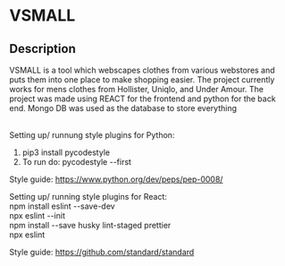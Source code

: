 # VSMALL


## Description<br>
VSMALL is a tool which webscapes clothes from various webstores and puts them into one place to make shopping easier.
The project currently works for mens clothes from Hollister, Uniqlo, and Under Amour.
The project was made using REACT for the frontend and python for the back end. Mongo DB was used as the database to store everything<br><br>

Setting up/ runnung style plugins for Python:
1. pip3 install pycodestyle
2. To run do: pycodestyle --first <fileName> 

Style guide: https://www.python.org/dev/peps/pep-0008/ <br>

Setting up/ running style plugins for React:<br>
npm install eslint --save-dev <br>
npx eslint --init <br>
npm install --save husky lint-staged prettier <br>
npx eslint <your file> <br>

Style guide: https://github.com/standard/standard
